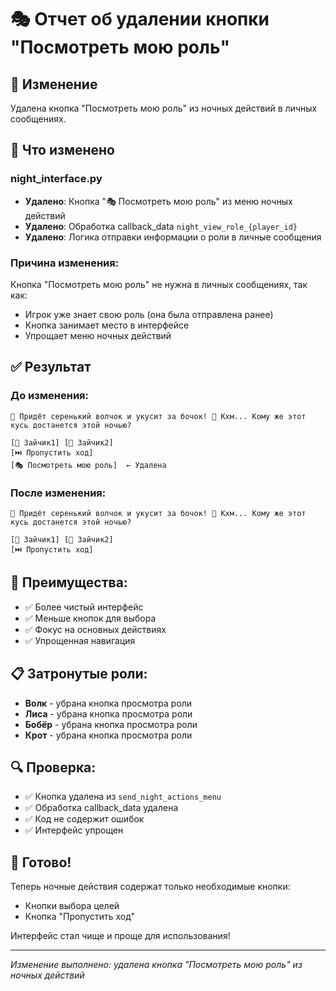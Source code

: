 # 🎭 Отчет об удалении кнопки "Посмотреть мою роль"

## 🎯 Изменение
Удалена кнопка "Посмотреть мою роль" из ночных действий в личных сообщениях.

## 🔧 Что изменено

### **night_interface.py**
- **Удалено**: Кнопка "🎭 Посмотреть мою роль" из меню ночных действий
- **Удалено**: Обработка callback_data `night_view_role_{player_id}`
- **Удалено**: Логика отправки информации о роли в личные сообщения

### **Причина изменения:**
Кнопка "Посмотреть мою роль" не нужна в личных сообщениях, так как:
- Игрок уже знает свою роль (она была отправлена ранее)
- Кнопка занимает место в интерфейсе
- Упрощает меню ночных действий

## ✅ Результат

### **До изменения:**
```
🐺 Придёт серенький волчок и укусит за бочок! 🐺 Кхм... Кому же этот кусь достанется этой ночью?

[🎯 Зайчик1] [🎯 Зайчик2]
[⏭️ Пропустить ход]
[🎭 Посмотреть мою роль]  ← Удалена
```

### **После изменения:**
```
🐺 Придёт серенький волчок и укусит за бочок! 🐺 Кхм... Кому же этот кусь достанется этой ночью?

[🎯 Зайчик1] [🎯 Зайчик2]
[⏭️ Пропустить ход]
```

## 🎯 **Преимущества:**
- ✅ Более чистый интерфейс
- ✅ Меньше кнопок для выбора
- ✅ Фокус на основных действиях
- ✅ Упрощенная навигация

## 📋 **Затронутые роли:**
- **Волк** - убрана кнопка просмотра роли
- **Лиса** - убрана кнопка просмотра роли  
- **Бобёр** - убрана кнопка просмотра роли
- **Крот** - убрана кнопка просмотра роли

## 🔍 **Проверка:**
- ✅ Кнопка удалена из `send_night_actions_menu`
- ✅ Обработка callback_data удалена
- ✅ Код не содержит ошибок
- ✅ Интерфейс упрощен

## 🎉 **Готово!**

Теперь ночные действия содержат только необходимые кнопки:
- Кнопки выбора целей
- Кнопка "Пропустить ход"

Интерфейс стал чище и проще для использования!

---
*Изменение выполнено: удалена кнопка "Посмотреть мою роль" из ночных действий*

